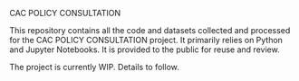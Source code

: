CAC POLICY CONSULTATION

This repository contains all the code and datasets collected and processed for the CAC POLICY CONSULTATION project. It primarily relies on Python and Jupyter Notebooks. It is provided to the public for reuse and review.

The project is currently WIP. Details to follow.
